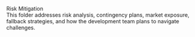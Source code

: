 Risk Mitigation  
This folder addresses risk analysis, contingency plans, market exposure, fallback strategies, and how the development team plans to navigate challenges.
